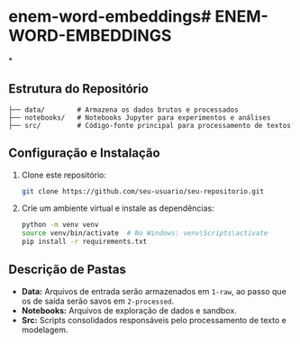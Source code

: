 # enem-word-embeddings# ENEM-WORD-EMBEDDINGS

\*

## Estrutura do Repositório

```
├── data/        # Armazena os dados brutos e processados
├── notebooks/   # Notebooks Jupyter para experimentos e análises
├── src/         # Código-fonte principal para processamento de textos
```

## Configuração e Instalação

1. Clone este repositório:

   ```sh
   git clone https://github.com/seu-usuario/seu-repositorio.git
   ```

2. Crie um ambiente virtual e instale as dependências:

   ```sh
   python -m venv venv
   source venv/bin/activate  # No Windows: venv\Scripts\activate
   pip install -r requirements.txt
   ```

## Descrição de Pastas

- **Data:**  Arquivos de entrada serão armazenados em `1-raw`, ao passo que os de saída serão savos em `2-processed`.
- **Notebooks:** Arquivos de exploração de dados e sandbox.
- **Src:** Scripts consolidados responsáveis pelo processamento de texto e modelagem.

##
